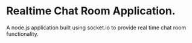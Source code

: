 # Realtime Chat Room Application.

A node.js application built using socket.io to provide real time chat room functionality.